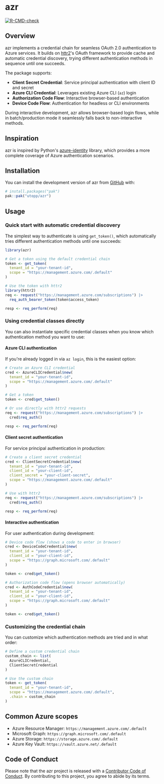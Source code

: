 
# azr

<!-- badges: start -->
[![R-CMD-check](https://github.com/utopp/azr/actions/workflows/R-CMD-check.yaml/badge.svg)](https://github.com/utopp/azr/actions/workflows/R-CMD-check.yaml)
<!-- badges: end -->

## Overview

azr implements a credential chain for seamless OAuth 2.0 authentication to Azure services. It builds on [httr2](https://httr2.r-lib.org/)'s OAuth framework to provide cache and automatic credential discovery, trying different authentication methods in sequence until one succeeds.

The package supports:

* **Client Secret Credential**: Service principal authentication with client ID and secret
* **Azure CLI Credential**: Leverages existing Azure CLI (`az`) login
* **Authorization Code Flow**: Interactive browser-based authentication
* **Device Code Flow**: Authentication for headless or CLI environments

During interactive development, azr allows browser-based login flows, while in batch/production mode it seamlessly falls back to non-interactive methods.

## Inspiration

azr is inspired by Python's [azure-identity](https://learn.microsoft.com/en-us/python/api/overview/azure/identity-readme) library, which provides a more complete coverage of Azure authentication scenarios.

## Installation

You can install the development version of azr from [GitHub](https://github.com/) with:

``` r
# install.packages("pak")
pak::pak("utopp/azr")
```

## Usage

### Quick start with automatic credential discovery

The simplest way to authenticate is using `get_token()`, which automatically tries different authentication methods until one succeeds:

``` r
library(azr)

# Get a token using the default credential chain
token <- get_token(
  tenant_id = "your-tenant-id",
  scope = "https://management.azure.com/.default"
)

# Use the token with httr2
library(httr2)
req <- request("https://management.azure.com/subscriptions") |>
  req_auth_bearer_token(token$access_token)

resp <- req_perform(req)
```

### Using credential classes directly

You can also instantiate specific credential classes when you know which authentication method you want to use:

#### Azure CLI authentication

If you're already logged in via `az login`, this is the easiest option:

``` r
# Create an Azure CLI credential
cred <- AzureCLICredential$new(
  tenant_id = "your-tenant-id",
  scope = "https://management.azure.com/.default"
)

# Get a token
token <- cred$get_token()

# Or use directly with httr2 requests
req <- request("https://management.azure.com/subscriptions") |>
  cred$req_auth()

resp <- req_perform(req)
```

#### Client secret authentication

For service principal authentication in production:

``` r
# Create a client secret credential
cred <- ClientSecretCredential$new(
  tenant_id = "your-tenant-id",
  client_id = "your-client-id",
  client_secret = "your-client-secret",
  scope = "https://management.azure.com/.default"
)

# Use with httr2
req <- request("https://management.azure.com/subscriptions") |>
  cred$req_auth()

resp <- req_perform(req)
```

#### Interactive authentication

For user authentication during development:

``` r
# Device code flow (shows a code to enter in browser)
cred <- DeviceCodeCredential$new(
  tenant_id = "your-tenant-id",
  client_id = "your-client-id",
  scope = "https://graph.microsoft.com/.default"
)

token <- cred$get_token()

# Authorization code flow (opens browser automatically)
cred <- AuthCodeCredential$new(
  tenant_id = "your-tenant-id",
  client_id = "your-client-id",
  scope = "https://graph.microsoft.com/.default"
)

token <- cred$get_token()
```

### Customizing the credential chain

You can customize which authentication methods are tried and in what order:

``` r
# Define a custom credential chain
custom_chain <- list(
  AzureCLICredential,
  ClientSecretCredential
)

# Use the custom chain
token <- get_token(
  tenant_id = "your-tenant-id",
  scope = "https://management.azure.com/.default",
  .chain = custom_chain
)
```

## Common Azure scopes

- Azure Resource Manager: `https://management.azure.com/.default`
- Microsoft Graph: `https://graph.microsoft.com/.default`
- Azure Storage: `https://storage.azure.com/.default`
- Azure Key Vault: `https://vault.azure.net/.default`

## Code of Conduct

Please note that the azr project is released with a [Contributor Code of Conduct](https://contributor-covenant.org/version/2/1/CODE_OF_CONDUCT.html). By contributing to this project, you agree to abide by its terms.
